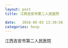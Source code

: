 ```yaml
--- 
layout: post 
title: 江西吉安市第二人民医院

date:   2016-05-03 13:39:56 
categories: hosp 
--- 
```

   
江西吉安市第二人民医院
